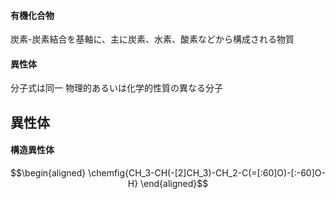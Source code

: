 #### 有機化合物
炭素-炭素結合を基軸に、主に炭素、水素、酸素などから構成される物質

#### 異性体
分子式は同一
物理的あるいは化学的性質の異なる分子

## 異性体
#### 構造異性体
$$\begin{aligned}
\chemfig{CH_3-CH(-[2]CH_3)-CH_2-C(=[:60]O)-[:-60]O-H}
\end{aligned}$$



